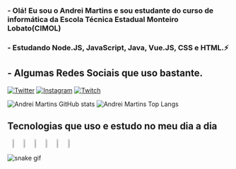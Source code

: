 ### - Olá! Eu sou o Andrei Martins e sou estudante do curso de informática da Escola Técnica Estadual Monteiro Lobato(CIMOL)
### - Estudando Node.JS, JavaScript, Java, Vue.JS, CSS e HTML.⚡

## - Algumas Redes Sociais que uso bastante.
[![Twitter](https://img.shields.io/badge/Twitter-1DA1F2?style=for-the-badge&logo=twitter&logoColor=white)](https://twitter.com/AndreiElia444)
[![Instagram](https://img.shields.io/badge/Instagram-E4405F?style=for-the-badge&logo=instagram&logoColor=white)](https://instagram.com/_andrei_coelho?igshid=ZDdkNTZiNTM=4)
[![Twitch](https://img.shields.io/badge/Twitch-9146FF?style=for-the-badge&logo=twitch&logoColor=white)](https://www.twitch.tv/andrei_emc)

![Andrei Martins GitHub stats](https://github-readme-stats.vercel.app/api?username=AndreiMartinsCoelho&show_icons=true&theme=radical&layout=demo)
![Andrei Martins Top Langs](https://github-readme-stats.vercel.app/api/top-langs/?username=AndreiMartinsCoelho&layout=compact&show_icons=true&theme=radical)

## Tecnologias que uso e estudo no meu dia a dia
<div style="display: flex" align="center"><br/>
    <img align="center" margin="30px" width="5%" src="https://cdn.jsdelivr.net/gh/devicons/devicon/icons/css3/css3-original.svg" />    
    <img align="center" margin="30px" width="5%" src="https://cdn.jsdelivr.net/gh/devicons/devicon/icons/html5/html5-original.svg" />   
    <img align="center" margin="30px" width="5%" src="https://cdn.jsdelivr.net/gh/devicons/devicon/icons/javascript/javascript-original.svg" />    
    <img align="center" margin="30px" width="5%" src="https://cdn.jsdelivr.net/gh/devicons/devicon/icons/java/java-original.svg" />   
    <img align="center" margin="30px" width="5%" src="https://cdn.jsdelivr.net/gh/devicons/devicon/icons/nodejs/nodejs-original.svg" />
    <img align="center" margin="30px" width="5%" src="https://cdn.jsdelivr.net/gh/devicons/devicon/icons/vuejs/vuejs-original.svg" />
</div>

![snake gif](https://github.com/vinikrummenauer/vinikrummenauer/blob/output/github-contribution-grid-snake.svg)
